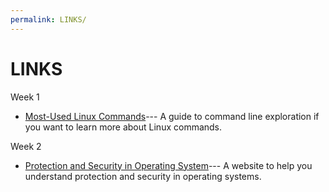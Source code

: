 ```yaml
---
permalink: LINKS/
---
```


# LINKS
Week 1
- [Most-Used Linux Commands](https://kinsta.com/blog/linux-commands/)---
  A guide to command line exploration if you want to learn more about Linux commands.
  
Week 2
- [Protection and Security in Operating System](https://www.scaler.com/topics/protection-and-security-in-operating-system/#)---
  A website to help you understand protection and security in operating systems.
